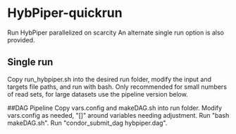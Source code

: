 # HybPiper-quickrun
Run HybPiper parallelized on scarcity
An alternate single run option is also provided.

## Single run
Copy run_hybpiper.sh into the desired run folder, modify the input and targets file paths, and run with bash.
Only recommended for small numbers of read sets, for large datasets use the pipeline version below.

##DAG Pipeline
Copy vars.config and makeDAG.sh into run folder. Modify vars.config as needed, "[]" around variables needing adjustment.
Run "bash makeDAG.sh".
Run "condor_submit_dag hybpiper.dag".

